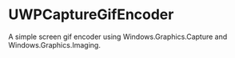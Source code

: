 # UWPCaptureGifEncoder
A simple screen gif encoder using Windows.Graphics.Capture and Windows.Graphics.Imaging.
